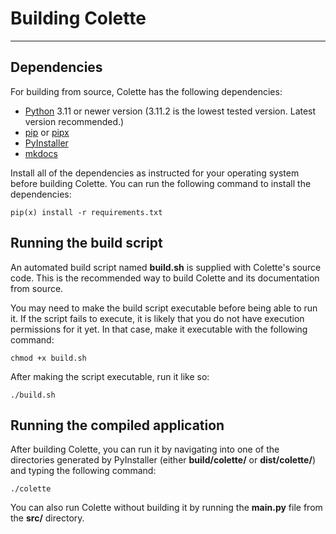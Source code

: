 # Building Colette

---

## Dependencies

For building from source, Colette has the following dependencies:

* [Python](https://www.python.org/) 3.11 or newer version (3.11.2 is the lowest tested version. Latest version recommended.)
* [pip](https://pypi.org/project/pip/) or [pipx](https://github.com/pypa/pipx)
* [PyInstaller](https://pyinstaller.org/)
* [mkdocs](https://www.mkdocs.org/)

Install all of the dependencies as instructed for your operating system before building Colette. You can run the following command to install the dependencies:

    pip(x) install -r requirements.txt

## Running the build script

An automated build script named **build.sh** is supplied with Colette's source code. This is the recommended way to build Colette and its documentation from source.

You may need to make the build script executable before being able to run it. If the script fails to execute, it is likely that you do not have execution permissions for it yet. In that case, make it executable with the following command:

    chmod +x build.sh

After making the script executable, run it like so:

    ./build.sh

## Running the compiled application

After building Colette, you can run it by navigating into one of the directories generated by PyInstaller (either **build/colette/** or **dist/colette/**) and typing the following command:

    ./colette

You can also run Colette without building it by running the **main.py** file from the **src/** directory.